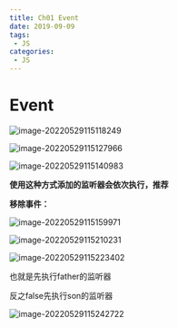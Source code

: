 ```yaml
---
title: Ch01 Event
date: 2019-09-09
tags:
 - JS
categories:
 - JS
---
```


# Event

![image-20220529115118249](https://markdown-1301334775.cos.eu-frankfurt.myqcloud.com/image-20220529115118249.png)

![image-20220529115127966](https://markdown-1301334775.cos.eu-frankfurt.myqcloud.com/image-20220529115127966.png)

![image-20220529115140983](https://markdown-1301334775.cos.eu-frankfurt.myqcloud.com/image-20220529115140983.png)

**使用这种方式添加的监听器会依次执行，推荐**



**移除事件：**

![image-20220529115159971](https://markdown-1301334775.cos.eu-frankfurt.myqcloud.com/image-20220529115159971.png)

![image-20220529115210231](https://markdown-1301334775.cos.eu-frankfurt.myqcloud.com/image-20220529115210231.png)

![image-20220529115223402](https://markdown-1301334775.cos.eu-frankfurt.myqcloud.com/image-20220529115223402.png)

也就是先执行father的监听器

反之false先执行son的监听器

![image-20220529115242722](https://markdown-1301334775.cos.eu-frankfurt.myqcloud.com/image-20220529115242722.png)